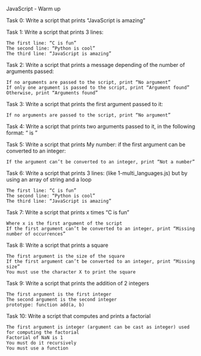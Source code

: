  JavaScript - Warm up


Task 0: Write a script that prints “JavaScript is amazing”

Task 1: Write a script that prints 3 lines:

    The first line: “C is fun”
    The second line: “Python is cool”
    The third line: “JavaScript is amazing”

Task 2: Write a script that prints a message depending of the number of arguments passed:

    If no arguments are passed to the script, print “No argument”
    If only one argument is passed to the script, print “Argument found”
    Otherwise, print “Arguments found”

Task 3: Write a script that prints the first argument passed to it:

    If no arguments are passed to the script, print “No argument”

Task 4: Write a script that prints two arguments passed to it, in the following format: “ is ”

Task 5: Write a script that prints My number: <first argument converted in integer> if the first argument can be converted to an integer:

    If the argument can’t be converted to an integer, print “Not a number”

Task 6: Write a script that prints 3 lines: (like 1-multi_languages.js) but by using an array of string and a loop

    The first line: “C is fun”
    The second line: “Python is cool”
    The third line: “JavaScript is amazing”

Task 7: Write a script that prints x times “C is fun”

    Where x is the first argument of the script
    If the first argument can’t be converted to an integer, print “Missing number of occurrences”

Task 8: Write a script that prints a square

    The first argument is the size of the square
    If the first argument can’t be converted to an integer, print “Missing size”
    You must use the character X to print the square

Task 9: Write a script that prints the addition of 2 integers

    The first argument is the first integer
    The second argument is the second integer
    prototype: function add(a, b)

Task 10: Write a script that computes and prints a factorial

    The first argument is integer (argument can be cast as integer) used for computing the factorial
    Factorial of NaN is 1
    You must do it recursively
    You must use a function